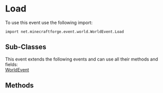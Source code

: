 # Load

To use this event use the following import:
```groovy:no-line-numbers
import net.minecraftforge.event.world.WorldEvent.Load
```

## Sub-Classes
This event extends the following events and can use all their methods and fields: <br>
[WorldEvent](../world_event/index.md)

## Methods
